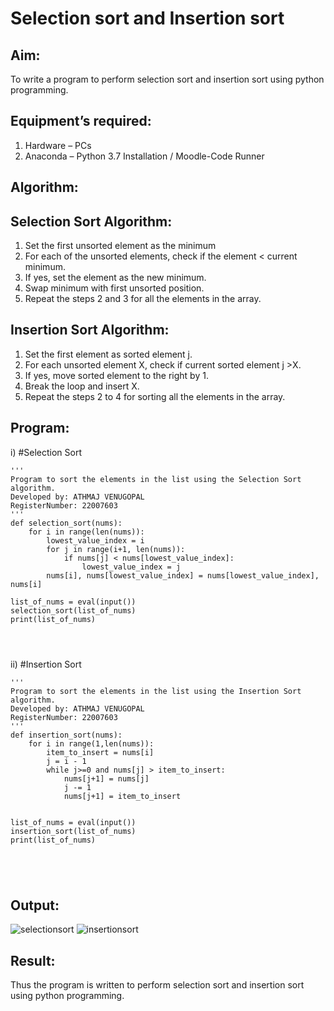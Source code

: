# Selection sort and Insertion sort
## Aim:
To write a program to perform selection sort and insertion sort using python programming.
## Equipment’s required:
1.	Hardware – PCs
2.	Anaconda – Python 3.7 Installation / Moodle-Code Runner
## Algorithm:
## Selection Sort Algorithm:
1.	Set the first unsorted element as the minimum
2.	For each of the unsorted elements, check if the element < current minimum.
3.	If yes, set the element as the new minimum.
4.	Swap minimum with first unsorted position.
5.	Repeat the steps 2 and 3 for all the elements in the array.
## Insertion Sort Algorithm:
1.	Set the first element as sorted element j.
2.	For each unsorted element X, check if current sorted element j >X.
3.	If yes, move sorted element to the right by 1.
4.	Break the loop and insert X.
5.	Repeat the steps 2 to 4 for sorting all the elements in the array.
## Program:
i)	#Selection Sort
```
''' 
Program to sort the elements in the list using the Selection Sort algorithm.
Developed by: ATHMAJ VENUGOPAL
RegisterNumber: 22007603
'''
def selection_sort(nums):
    for i in range(len(nums)):
        lowest_value_index = i
        for j in range(i+1, len(nums)):
            if nums[j] < nums[lowest_value_index]:
                lowest_value_index = j
        nums[i], nums[lowest_value_index] = nums[lowest_value_index], nums[i]        
    
list_of_nums = eval(input())
selection_sort(list_of_nums)
print(list_of_nums)




```
ii)	#Insertion Sort
```
''' 
Program to sort the elements in the list using the Insertion Sort algorithm.
Developed by: ATHMAJ VENUGOPAL
RegisterNumber: 22007603
'''
def insertion_sort(nums):
    for i in range(1,len(nums)):
        item_to_insert = nums[i]
        j = i - 1
        while j>=0 and nums[j] > item_to_insert:
            nums[j+1] = nums[j]
            j -= 1
            nums[j+1] = item_to_insert    
    
    
list_of_nums = eval(input())
insertion_sort(list_of_nums)
print(list_of_nums)





```

## Output:
![selectionsort](https://user-images.githubusercontent.com/118753139/214106839-d7f7fdda-fb93-4d3e-a3d7-7775fb26aa4c.png)
![insertionsort](https://user-images.githubusercontent.com/118753139/214106931-96486fa7-c709-4c18-a030-a34f7593229e.png)



## Result:
Thus the program is written to perform selection sort and insertion sort using python programming.
